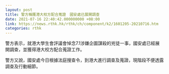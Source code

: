 ```yaml
---
layout: post
title: 警方稱獲港大校方配合蒐證　國安處已展開調查
date: 2021-07-16 22:40:42.000000000 +08:00
link: https://news.rthk.hk/rthk/ch/component/k2/1601205-20210716.htm
categories: rthk
---
```


警方表示，就港大學生會評議會悼念7.1涉嫌企圖謀殺的兇徒一事，國安處已經展開調查，並獲得港大校方配合蒐證工作。

警方又說，國安處今日根據法庭搜查令，到港大進行調查及蒐證，現階段不便透露調查及行動細節。
